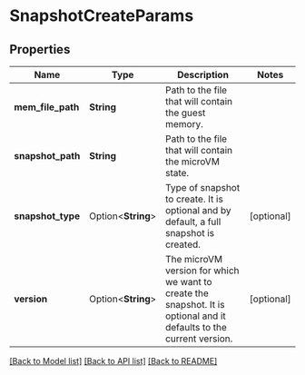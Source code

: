 # SnapshotCreateParams

## Properties

Name | Type | Description | Notes
------------ | ------------- | ------------- | -------------
**mem_file_path** | **String** | Path to the file that will contain the guest memory. | 
**snapshot_path** | **String** | Path to the file that will contain the microVM state. | 
**snapshot_type** | Option<**String**> | Type of snapshot to create. It is optional and by default, a full snapshot is created. | [optional]
**version** | Option<**String**> | The microVM version for which we want to create the snapshot. It is optional and it defaults to the current version. | [optional]

[[Back to Model list]](../README.md#documentation-for-models) [[Back to API list]](../README.md#documentation-for-api-endpoints) [[Back to README]](../README.md)


